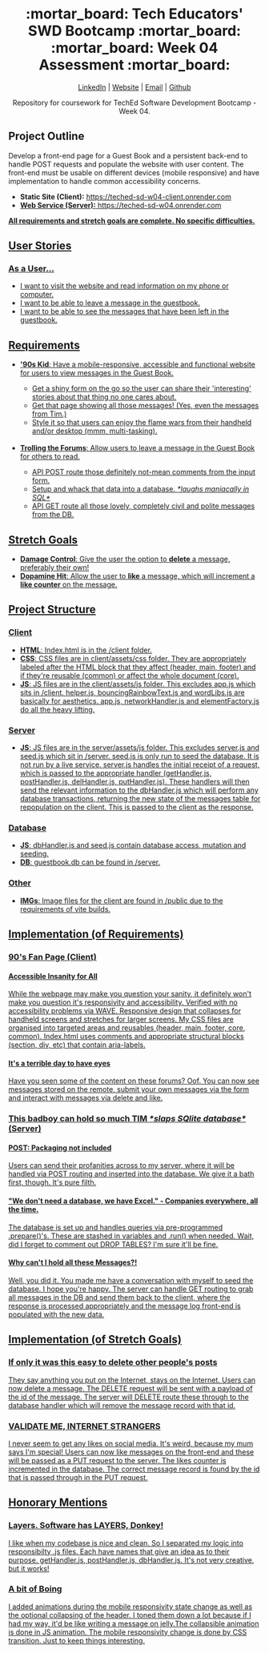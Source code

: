 <div align="center">
  <h1>:mortar_board: Tech Educators' SWD Bootcamp :mortar_board:<br/>:mortar_board: Week 04 Assessment :mortar_board:</h1>
  <p>
    <a href="http://www.LinkedIn.com/in/kevin-barr1988">LinkedIn</a> |
    <a href="http://kjb88.github.io">Website</a> |
    <a href="mailto:kevinbarr.business@gmail.com">Email</a> |
    <a href="https://github.com/KJB88">Github</a>
  </p>
<p>
  Repository for coursework for TechEd Software Development Bootcamp - Week 04.
</p>
</div>
<section>
  <h2>Project Outline</h2>
  <p>Develop a front-end page for a Guest Book and a persistent back-end to handle POST requests and populate the website with user content. The front-end must be usable on different devices (mobile responsive) and have implementation to handle common accessibility concerns.</p>
  <ul>
    <li><b>Static Site (Client):</b> <a href="https://teched-sd-w04-client.onrender.com"/>https://teched-sd-w04-client.onrender.com</li>
    <li><b>Web Service (Server):</b> <a href="https://teched-sd-w04.onrender.com"/>https://teched-sd-w04.onrender.com</li>
  </ul>
  <p><b>All requirements and stretch goals are complete. No specific difficulties.</b></p>
</section>
<section>
  <h2>User Stories</h2>
  <h3>As a User...</h3>
  <ul>
    <li>I want to visit the website and read information on my phone or computer.</li>
    <li>I want to be able to leave a message in the guestbook.</li>
    <li>I want to be able to see the messages that have been left in the guestbook.</li>
  </ul>
</section>
<section>
<h2>Requirements</h2>
<ul>
<li><b>'90s Kid</b>: Have a mobile-responsive, accessible and functional website for users to view messages in the Guest Book.</li>
  <ul>
    <li>Get a shiny form on the go so the user can share their 'interesting' stories about that thing no one cares about.</li>
    <li>Get that page showing all those messages! (Yes, even the messages from Tim.)</li>
    <li>Style it so that users can enjoy the flame wars from their handheld and/or desktop (mmm, multi-tasking).</li>
  </ul>
  <br>
<li><b>Trolling the Forums</b>: Allow users to leave a message in the Guest Book for others to read.</li>
  <ul>
    <li>API POST route those definitely not-mean comments from the input form.</li>
    <li>Setup and whack that data into a database. <em>*laughs maniacally in SQL*</em></li>
    <li>API GET route all those lovely, completely civil and polite messages from the DB.</li>
  </ul>
</ul>
</section>
<section>
<h2>Stretch Goals</h2>
<ul>
<li><b>Damage Control</b>: Give the user the option to <b>delete</b> a message, preferably their own!</li>
<li><b>Dopamine Hit</b>: Allow the user to <b>like</b> a message, which will increment a <b>like counter</b> on the message.</li>
</ul>
</section>
<section>
<h2>Project Structure</h2>
  <h3>Client</h3>
  <ul>
    <li><b>HTML</b>: Index.html is in the /client folder.</li>
    <li><b>CSS</b>: CSS files are in client/assets/css folder. They are appropriately labeled after the HTML block that they affect (header, main, footer) and if they're reusable (common) or affect the whole document (core).</li>
    <li><b>JS</b>: JS files are in the client/assets/js folder. This excludes app.js which sits in /client. helper.js, bouncingRainbowText.js and wordLibs.js are basically for aesthetics. app.js, networkHandler.js and elementFactory.js do all the heavy lifting.</li>
  </ul>
  <h3>Server</h3>
  <ul>
    <li><b>JS</b>: JS files are in the server/assets/js folder. This excludes server.js and seed.js which sit in /server. seed.js is only run to seed the database. It is not run by a live service. server.js handles the initial receipt of a request, which is passed to the appropriate handler (getHandler.js, postHandler.js, delHandler.js, putHandler.js). These handlers will then send the relevant information to the dbHandler.js which will perform any database transactions, returning the new state of the messages table for repopulation on the client. This is passed to the client as the response.</li>
  </ul>
  <h3>Database</h3>
  <ul>
    <li><b>JS</b>: dbHandler.js and seed.js contain database access, mutation and seeding.</li>
    <li><b>DB</b>: guestbook.db can be found in /server.</li>
  </ul>
  <h3>Other</h3>
  <ul>
    <li><b>IMGs</b>: Image files for the client are found in /public due to the requirements of vite builds.</li>
  </ul>
</section>
<section>
<h2>Implementation (of Requirements)</h2>
  <h3>90's Fan Page (Client)</h3>
  <h4>Accessible Insanity for All</h4>
  <p>While the webpage may make you question your sanity, it definitely won't make you question it's responsivity and accessibility. Verified with no accessibility problems via WAVE. Responsive design that collapses for handheld screens and stretches for larger screens. My CSS files are organised into targeted areas and reusables (header, main, footer, core, common). Index.html uses comments and appropriate structural blocks (section, div, etc) that contain aria-labels.</p>
  <h4>It's a terrible day to have eyes</h4>
  <p>Have you seen some of the content on these forums? Oof. You can now see messages stored on the remote, submit your own messages via the form and interact with messages via delete and like.</p>
  <h3>This badboy can hold so much TIM <em>*slaps SQlite database*</em> (Server)</h3>
  <h4>POST: Packaging not included</h4>
  <p>Users can send their profanities across to my server, where it will be handled via POST routing and inserted into the database. We give it a bath first, though. It's pure filth.</p>
  <h4>"We don't need a database, we have Excel." - Companies everywhere, all the time.</h4>
  <p>The database is set up and handles queries via pre-programmed .prepare()'s. These are stashed in variables and .run() when needed. Wait, did I forget to comment out DROP TABLES? I'm sure it'll be fine.</p>
  <h4>Why can't I hold all these Messages?!</h4>
  <p>Well, you did it. You made me have a conversation with myself to seed the database. I hope you're happy. The server can handle GET routing to grab all messages in the DB and send them back to the client, where the response is processed appropriately and the message log front-end is populated with the new data.</p>
</section>
<section>
  <h2>Implementation (of Stretch Goals)</h2>
  <h3>If only it was this easy to delete other people's posts</h3>
  <p>They say anything you put on the Internet, stays on the Internet. Users can now delete a message. The DELETE request will be sent with a payload of the id of the message. The server will DELETE route these through to the database handler which will remove the message record with that id.
  </p>
    <h3>VALIDATE ME, INTERNET STRANGERS</h3>
  <p> I never seem to get any likes on social media. It's weird, because my mum says I'm special! Users can now like messages on the front-end and these will be passed as a PUT request to the server. The likes counter is incremented in the database. The correct message record is found by the id that is passed through in the PUT request.
  </p>
</section>
<section>
  <h2>Honorary Mentions</h2>
  <h3>Layers. Software has LAYERS, Donkey!</h3>
  <p>I like when my codebase is nice and clean. So I separated my logic into responsibilty .js files. Each have names that give an idea as to their purpose. getHandler.js, postHandler.js, dbHandler.js. It's not very creative, but it works!</p>
  <h3>A bit of Boing</h3>
  <p>I added animations during the mobile responsivity state change as well as the optional collapsing of the header. I toned them down a lot because if I had my way, it'd be like writing a message on jelly.The collapsible animation is done in JS animation. The mobile responsivity change is done by CSS transition. Just to keep things interesting.</p>
  <h3></h3>
</section>
